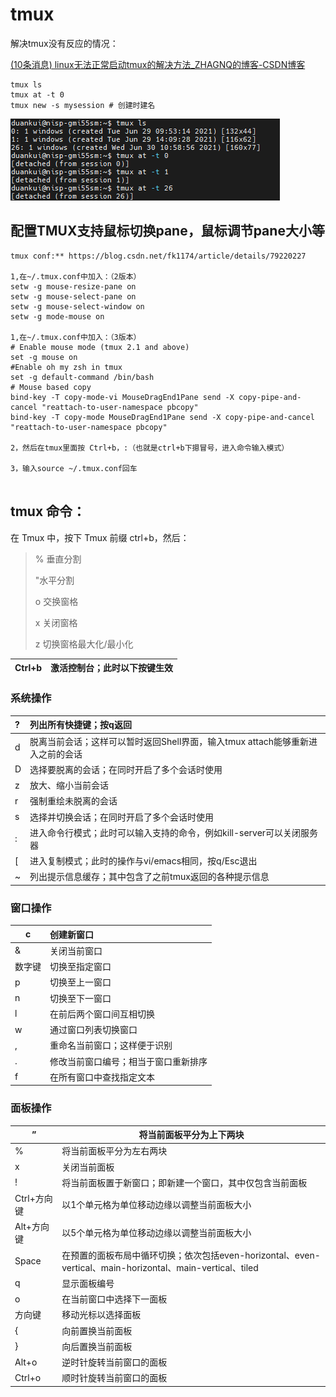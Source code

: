 # tmux

解决tmux没有反应的情况：

[(10条消息) linux无法正常启动tmux的解决方法_ZHAGNQ的博客-CSDN博客](https://blog.csdn.net/ZHAGNQ/article/details/89350661)



```
tmux ls
tmux at -t 0
tmux new -s mysession # 创建时建名
```

![截图](..\images\43561456534.png)

## 配置TMUX支持鼠标切换pane，鼠标调节pane大小等

```
tmux conf:** https://blog.csdn.net/fk1174/article/details/79220227

1,在~/.tmux.conf中加入：（2版本）
setw -g mouse-resize-pane on
setw -g mouse-select-pane on
setw -g mouse-select-window on
setw -g mode-mouse on

1,在~/.tmux.conf中加入：（3版本）
# Enable mouse mode (tmux 2.1 and above)
set -g mouse on
#Enable oh my zsh in tmux
set -g default-command /bin/bash
# Mouse based copy
bind-key -T copy-mode-vi MouseDragEnd1Pane send -X copy-pipe-and-cancel "reattach-to-user-namespace pbcopy"
bind-key -T copy-mode MouseDragEnd1Pane send -X copy-pipe-and-cancel "reattach-to-user-namespace pbcopy" 

2，然后在tmux里面按 Ctrl+b，:（也就是ctrl+b下摁冒号，进入命令输入模式）

3，输入source ~/.tmux.conf回车


```

## tmux 命令：

在 Tmux 中，按下 Tmux 前缀 ctrl+b，然后：

> %  垂直分割 
>
> "水平分割 
>
> o  交换窗格 
>
> x  关闭窗格
>
>  z 切换窗格最大化/最小化              

| Ctrl+b | 激活控制台；此时以下按键生效 |
| ------ | ---------------------------- |

### 系统操作

| ?    | 列出所有快捷键；按q返回                                      |
| :--- | :----------------------------------------------------------- |
| d    | 脱离当前会话；这样可以暂时返回Shell界面，输入tmux attach能够重新进入之前的会话 |
| D    | 选择要脱离的会话；在同时开启了多个会话时使用                 |
| z    | 放大、缩小当前会话                                           |
| r    | 强制重绘未脱离的会话                                         |
| s    | 选择并切换会话；在同时开启了多个会话时使用                   |
| :    | 进入命令行模式；此时可以输入支持的命令，例如kill-server可以关闭服务器 |
| [    | 进入复制模式；此时的操作与vi/emacs相同，按q/Esc退出          |
| ~    | 列出提示信息缓存；其中包含了之前tmux返回的各种提示信息       |

### 窗口操作

| c      | 创建新窗口                           |
| ------ | :----------------------------------- |
| &      | 关闭当前窗口                         |
| 数字键 | 切换至指定窗口                       |
| p      | 切换至上一窗口                       |
| n      | 切换至下一窗口                       |
| l      | 在前后两个窗口间互相切换             |
| w      | 通过窗口列表切换窗口                 |
| ,      | 重命名当前窗口；这样便于识别         |
| .      | 修改当前窗口编号；相当于窗口重新排序 |
| f      | 在所有窗口中查找指定文本             |

### 面板操作

| ”           | 将当前面板平分为上下两块                                     |
| ----------- | ------------------------------------------------------------ |
| %           | 将当前面板平分为左右两块                                     |
| x           | 关闭当前面板                                                 |
| !           | 将当前面板置于新窗口；即新建一个窗口，其中仅包含当前面板     |
| Ctrl+方向键 | 以1个单元格为单位移动边缘以调整当前面板大小                  |
| Alt+方向键  | 以5个单元格为单位移动边缘以调整当前面板大小                  |
| Space       | 在预置的面板布局中循环切换；依次包括even-horizontal、even-vertical、main-horizontal、main-vertical、tiled |
| q           | 显示面板编号                                                 |
| o           | 在当前窗口中选择下一面板                                     |
| 方向键      | 移动光标以选择面板                                           |
| {           | 向前置换当前面板                                             |
| }           | 向后置换当前面板                                             |
| Alt+o       | 逆时针旋转当前窗口的面板                                     |
| Ctrl+o      | 顺时针旋转当前窗口的面板                                     |